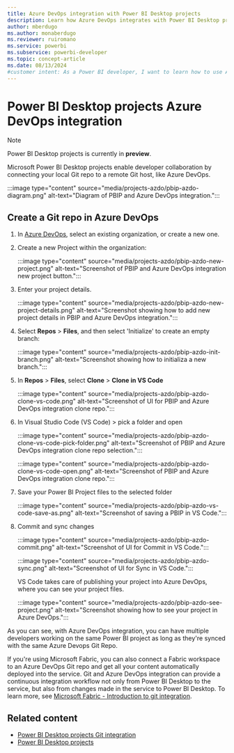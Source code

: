 ```yaml
---
title: Azure DevOps integration with Power BI Desktop projects
description: Learn how Azure DevOps integrates with Power BI Desktop projects. Streamline your development processes, source control, and collaboration with Git repos.
author: mberdugo
ms.author: monaberdugo
ms.reviewer: ruiromano
ms.service: powerbi
ms.subservice: powerbi-developer
ms.topic: concept-article
ms.date: 08/13/2024
#customer intent: As a Power BI developer, I want to learn how to use Azure DevOps integration with Power BI Desktop projects so that I can streamline my development processes, source control, and collaboration with Azure DevOps Git repositories.
---
```


# Power BI Desktop projects Azure DevOps integration

> [!NOTE]
> Power BI Desktop projects is currently in **preview**.

Microsoft Power BI Desktop projects enable developer collaboration by connecting your local Git repo to a remote Git host, like Azure DevOps.

:::image type="content" source="media/projects-azdo/pbip-azdo-diagram.png" alt-text="Diagram of PBIP and Azure DevOps integration.":::

## Create a Git repo in Azure DevOps

1. In [Azure DevOps](https://dev.azure.com/), select an existing organization, or create a new one.

1. Create a new Project within the organization:

    :::image type="content" source="media/projects-azdo/pbip-azdo-new-project.png" alt-text="Screenshot of PBIP and Azure DevOps integration new project button.":::

1. Enter your project details.

    :::image type="content" source="media/projects-azdo/pbip-azdo-new-project-details.png" alt-text="Screenshot showing how to add new project details in PBIP and Azure DevOps integration.":::

1. Select **Repos** > **Files**, and then select 'Initialize' to create an empty branch:

    :::image type="content" source="media/projects-azdo/pbip-azdo-init-branch.png" alt-text="Screenshot showing how to initializa a new branch.":::

1. In **Repos** > **Files**, select **Clone** > **Clone in VS Code**

    :::image type="content" source="media/projects-azdo/pbip-azdo-clone-vs-code.png" alt-text="Screenshot of UI for PBIP and Azure DevOps integration clone repo.":::

1. In Visual Studio Code (VS Code) > pick a folder and open

    :::image type="content" source="media/projects-azdo/pbip-azdo-clone-vs-code-pick-folder.png" alt-text="Screenshot of PBIP and Azure DevOps integration clone repo selection.":::

    :::image type="content" source="media/projects-azdo/pbip-azdo-clone-vs-code-open.png" alt-text="Screenshot of PBIP and Azure DevOps integration clone repo.":::

1. Save your Power BI Project files to the selected folder

    :::image type="content" source="media/projects-azdo/pbip-azdo-vs-code-save-as.png" alt-text="Screenshot of saving a PBIP in VS Code.":::

1. Commit and sync changes

    :::image type="content" source="media/projects-azdo/pbip-azdo-commit.png" alt-text="Screenshot of UI for Commit in VS Code.":::

    :::image type="content" source="media/projects-azdo/pbip-azdo-sync.png" alt-text="Screenshot of UI for Sync in VS Code.":::

    VS Code takes care of publishing your project into Azure DevOps, where you can see your project files.

    :::image type="content" source="media/projects-azdo/pbip-azdo-see-project.png" alt-text="Screenshot showing how to see your project in Azure DevOps.":::

As you can see, with Azure DevOps integration, you can have multiple developers working on the same Power BI project as long as they're synced with the same Azure Devops Git Repo.

If you're using Microsoft Fabric, you can also connect a Fabric workspace to an Azure DevOps Git repo and get all your content automatically deployed into the service. Git and Azure DevOps integration can provide a continuous integration workflow not only from Power BI Desktop to the service, but also from changes made in the service to Power BI Desktop. To learn more, see [Microsoft Fabric - Introduction to git integration](/fabric/cicd/git-integration/intro-to-git-integration).

## Related content

- [Power BI Desktop projects Git integration](projects-git.md)  
- [Power BI Desktop projects](projects-overview.md)  
